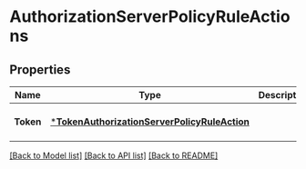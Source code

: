 # AuthorizationServerPolicyRuleActions

## Properties
Name | Type | Description | Notes
------------ | ------------- | ------------- | -------------
**Token** | [***TokenAuthorizationServerPolicyRuleAction**](TokenAuthorizationServerPolicyRuleAction.md) |  | [optional] [default to null]

[[Back to Model list]](../README.md#documentation-for-models) [[Back to API list]](../README.md#documentation-for-api-endpoints) [[Back to README]](../README.md)

